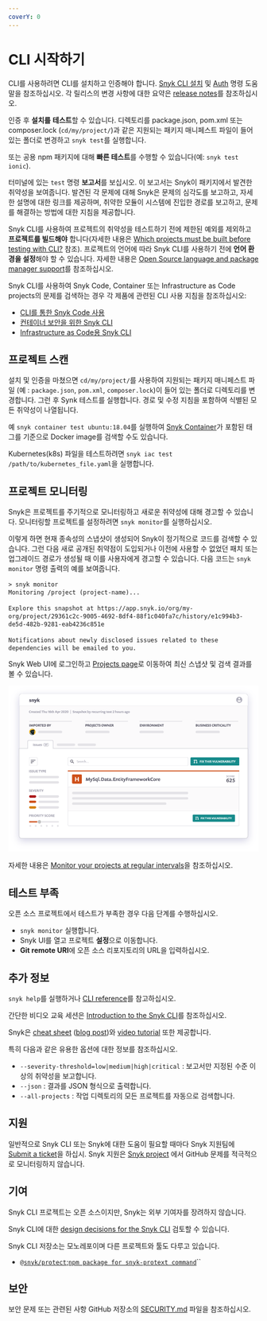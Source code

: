 ```yaml
---
coverY: 0
---
```


# CLI 시작하기

CLI를 사용하려면 CLI를 설치하고 인증해야 합니다. [Snyk CLI 설치](https://docs.snyk.io/snyk-cli/install-the-snyk-cli) 및 [Auth](https://docs.snyk.io/snyk-cli/commands/auth) 명령 도움말을 참조하십시오. 각 릴리스의 변경 사항에 대한 요약은 [release notes](https://github.com/snyk/cli/releases)를 참조하십시오.

인증 후 **설치를** **테스트**할 수 있습니다. 디렉토리를 package.json, pom.xml 또는 composer.lock (`cd/my/project/`)과 같은 지원되는 패키지 매니페스트 파일이 들어 있는 폴더로 변경하고 `snyk test`를 실행합니다.

또는 공용 npm 패키지에 대해 **빠른 테스트**를 수행할 수 있습니다(예: `snyk test ionic`).

터미널에 있는 `test` 명령 **보고서**를 보십시오. 이 보고서는 Snyk이 패키지에서 발견한 취약성을 보여줍니다. 발견된 각 문제에 대해 Snyk은 문제의 심각도를 보고하고, 자세한 설명에 대한 링크를 제공하며, 취약한 모듈이 시스템에 진입한 경로를 보고하고, 문제를 해결하는 방법에 대한 지침을 제공합니다.

Snyk CLI를 사용하여 프로젝트의 취약성을 테스트하기 전에 제한된 예외를 제외하고 **프로젝트를 빌드해야** 합니다(자세한 내용은 [Which projects must be built before testing with CLI?](https://support.snyk.io/hc/en-us/articles/360015552617-Which-projects-must-be-built-before-testing-with-CLI-) 참조). 프로젝트의 언어에 따라 Snyk CLI를 사용하기 전에 **언어 환경을 설정**해야 할 수 있습니다. 자세한 내용은 [Open Source language and package manager support](https://docs.snyk.io/products/snyk-open-source/language-and-package-manager-support)를 참조하십시오.

Snyk CLI를 사용하여 Snyk Code, Container 또는 Infrastructure as Code projects의 문제를 검색하는 경우 각 제품에 관련된 CLI 사용 지침을 참조하십시오:

* [CLI를 통한 Snyk Code 사용](../../snyk-products/snyk-code/cli-for-snyk-code/)
* [컨테이너 보안을 위한 Snyk CLI](../../snyk-products/snyk-container/snyk-cli-for-container-security/)
* [Infrastructure as Code용 Snyk CLI](../../snyk-products/snyk-infrastructure-as-code/snyk-cli-for-infrastructure-as-code/)

## 프로젝트 스캔

설치 및 인증을 마쳤으면 `cd/my/project/`를 사용하여 지원되는 패키지 매니페스트 파일 (예 : `package.json`, `pom.xml`, `composer.lock`)이 들어 있는 폴더로 디렉토리를 변경합니다. 그런 후 Synk 테스트를 실행합니다. 경로 및 수정 지침을 포함하여 식별된 모든 취약성이 나열됩니다.

예 `snyk container test ubuntu:18.04`를 실행하여 [Snyk Container](https://snyk.io/product/container-vulnerability-management/)가 포함된 태그를 기준으로 Docker image를 검색할 수도 있습니다.

Kubernetes(k8s) 파일을 테스트하려면 `snyk iac test /path/to/kubernetes_file.yaml`을 실행합니다.

## 프로젝트 모니터링

Snyk은 프로젝트를 주기적으로 모니터링하고 새로운 취약성에 대해 경고할 수 있습니다. 모니터링할 프로젝트를 설정하려면 `snyk monitor`를 실행하십시오.

이렇게 하면 현재 종속성의 스냅샷이 생성되어 Snyk이 정기적으로 코드를 검색할 수 있습니다. 그런 다음 새로 공개된 취약점이 도입되거나 이전에 사용할 수 없었던 패치 또는 업그레이드 경로가 생성될 때 이를 사용자에게 경고할 수 있습니다. 다음 코드는 `snyk monitor` 명령 출력의 예를 보여줍니다.

```
> snyk monitor
Monitoring /project (project-name)...

Explore this snapshot at https://app.snyk.io/org/my-org/project/29361c2c-9005-4692-8df4-88f1c040fa7c/history/e1c994b3-de5d-482b-9281-eab4236c851e

Notifications about newly disclosed issues related to these dependencies will be emailed to you.

```

Snyk Web UI에 로그인하고 [Projects page](https://app.snyk.io/projects)로 이동하여 최신 스냅샷 및 검색 결과를 볼 수 있습니다.

![스냅샷 및 검색 결과 모니터링](../../.gitbook/assets/a.png)

자세한 내용은 [Monitor your projects at regular intervals](undefined-1/monitor-your-projects-at-regular-intervals.md)을 참조하십시오.

## 테스트 부족

오픈 소스 프로젝트에서 테스트가 부족한 경우 다음 단계를 수행하십시오.

* `snyk monitor` 실행합니다.
* Snyk UI를 열고 프로젝트 **설정**으로 이동합니다.
* **Git remote URI**에 오픈 소스 리포지토리의 URL을 입력하십시오.

## 추가 정보

`snyk help`를 실행하거나 [CLI reference](cli-reference.md)를 참고하십시오.

간단한 비디오 교육 세션은 [Introduction to the Snyk CLI](https://training.snyk.io/courses/intro-cli)를 참조하십시오.

Snyk은 [cheat sheet](https://snyk.io/wp-content/uploads/cheat-sheet-snyk-cli-v3.pdf) ([blog post](https://snyk.io/blog/snyk-cli-cheat-sheet/))와 [video tutorial](https://www.youtube.com/watch?v=xp\_LtchEkT8) 또한 제공합니다.

특히 다음과 같은 유용한 옵션에 대한 정보를 참조하십시오.

* `--severity-threshold=low|medium|high|critical` : 보고서만 지정된 수준 이상의 취약성을 보고합니다.
* `--json` : 결과를 JSON 형식으로 출력합니다.
* `--all-projects` : 작업 디렉토리의 모든 프로젝트를 자동으로 검색합니다.

## 지원

일반적으로 Snyk CLI 또는 Snyk에 대한 도움이 필요할 때마다 Snyk 지원팀에 [Submit a ticket](https://support.snyk.io/hc/en-us/requests/new)을 하십시. Snyk 지원은 [Snyk project](https://github.com/snyk) 에서 GitHub 문제를 적극적으로 모니터링하지 않습니다.

## 기여

Snyk CLI 프로젝트는 오픈 소스이지만, Snyk는 외부 기여자를 장려하지 않습니다.

Snyk CLI에 대한 [design decisions for the Snyk CLI](https://github.com/snyk/snyk/blob/master/help/\_about-this-project/README.md) 검토할 수 있습니다.

Snyk CLI 저장소는 모노레포이며 다른 프로젝트와 툴도 다루고 있습니다.

* [`@snyk/protect`](https://github.com/snyk/cli/tree/master/packages/snyk-protect);[`npm package for snyk-protext command`](https://www.npmjs.com/package/@snyk/protect)``

## 보안

보안 문제 또는 관련된 사항 GitHub 저장소의 [SECURITY.md](https://github.com/snyk/cli/blob/master/SECURITY.md) 파일을 참조하십시오.
